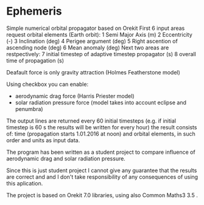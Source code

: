 # Ephemeris
Simple numerical orbital propagator based on Orekit
First 6 input areas request orbital elements (Earth orbit):
  1 Semi Major Axis (m)
  2 Eccentricity (-)
  3 Inclination (deg)
  4 Perigee argument (deg)
  5 Right ascention of ascending node (deg)
  6 Mean anomaly (deg)
Next two areas are restpectively:
  7 initial timestep of adaptive timestep propagator (s)
  8 overall time of propagation (s)
  
Deafault force is only gravity attraction (Holmes Featherstone model)

Using checkbox you can enable:
- aerodynamic drag force (Harris Priester model)
- solar radiation pressure force (model takes into account eclipse and penumbra)

The output lines are returned every 60 initial timesteps (e.g. if initial timestep is 60 s the results will be written for every hour)
the result consists of: time (propagation starts 1.01.2016 at noon) and orbital elements, in such order and units as input data.

The program has been written as a student project to compare influence of aerodynamic drag and solar radiation pressure.

Since this is just student project I cannot give any guarantee that the results are correct and and I don't take responsibility of any consequences of using this aplication.

The project is based on Orekit 7.0 libraries, using also Common Maths3 3.5 .

